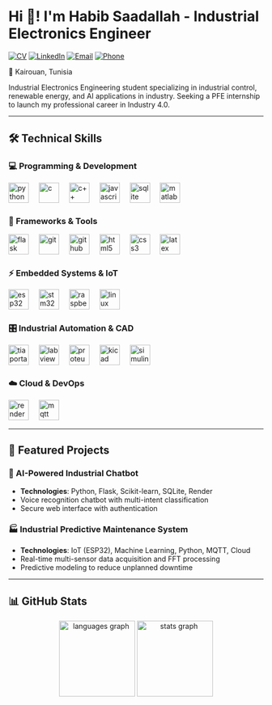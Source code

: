# Hi 👋! I'm Habib Saadallah - Industrial Electronics Engineer

[![CV](https://img.shields.io/badge/Download_CV-4285F4?style=flat&logo=googledrive&logoColor=white)](https://github.com/Hbib316/Hbib316/blob/main/cv_en.pdf)
[![LinkedIn](https://img.shields.io/badge/LinkedIn-habib--saadallah-0077B5?style=flat&logo=linkedin)](https://www.linkedin.com/in/habib-saadallah-669664260)
[![Email](https://img.shields.io/badge/Email-habibsaadallah2@gmail.com-D14836?style=flat&logo=gmail)](mailto:habibsaadallah2@gmail.com)
[![Phone](https://img.shields.io/badge/Phone-%2B216%2022869802-25D366?style=flat&logo=phone)](tel:+21622869802)

📍 Kairouan, Tunisia

Industrial Electronics Engineering student specializing in industrial control, renewable energy, and AI applications in industry. Seeking a PFE internship to launch my professional career in Industry 4.0.

---

## 🛠️ Technical Skills

### 💻 Programming & Development
<div align="left">
  <img src="https://cdn.jsdelivr.net/gh/devicons/devicon/icons/python/python-original.svg" height="40" alt="python" title="Python" />
  <img width="12" />
  <img src="https://cdn.jsdelivr.net/gh/devicons/devicon/icons/c/c-original.svg" height="40" alt="c" title="C" />
  <img width="12" />
  <img src="https://cdn.jsdelivr.net/gh/devicons/devicon/icons/cplusplus/cplusplus-original.svg" height="40" alt="c++" title="C++" />
  <img width="12" />
  <img src="https://cdn.jsdelivr.net/gh/devicons/devicon/icons/javascript/javascript-original.svg" height="40" alt="javascript" title="JavaScript" />
  <img width="12" />
  <img src="https://cdn.jsdelivr.net/gh/devicons/devicon/icons/sqlite/sqlite-original.svg" height="40" alt="sqlite" title="SQLite" />
  <img width="12" />
  <img src="https://cdn.jsdelivr.net/gh/devicons/devicon/icons/matlab/matlab-original.svg" height="40" alt="matlab" title="MATLAB" />
</div>

### 🔧 Frameworks & Tools
<div align="left">
  <img src="https://cdn.jsdelivr.net/gh/devicons/devicon/icons/flask/flask-original.svg" height="40" alt="flask" title="Flask" />
  <img width="12" />
  <img src="https://cdn.jsdelivr.net/gh/devicons/devicon/icons/git/git-original.svg" height="40" alt="git" title="Git" />
  <img width="12" />
  <img src="https://cdn.jsdelivr.net/gh/devicons/devicon/icons/github/github-original.svg" height="40" alt="github" title="GitHub" />
  <img width="12" />
  <img src="https://cdn.jsdelivr.net/gh/devicons/devicon/icons/html5/html5-original.svg" height="40" alt="html5" title="HTML5" />
  <img width="12" />
  <img src="https://cdn.jsdelivr.net/gh/devicons/devicon/icons/css3/css3-original.svg" height="40" alt="css3" title="CSS3" />
  <img width="12" />
  <img src="https://cdn.jsdelivr.net/gh/devicons/devicon/icons/latex/latex-original.svg" height="40" alt="latex" title="LaTeX" />
</div>

### ⚡ Embedded Systems & IoT
<div align="left">
  <img src="https://img.shields.io/badge/ESP32-E7352C?style=for-the-badge&logo=espressif&logoColor=white" height="40" alt="esp32" title="ESP32" />
  <img width="12" />
  <img src="https://img.shields.io/badge/STM32-03234B?style=for-the-badge&logo=stmicroelectronics&logoColor=white" height="40" alt="stm32" title="STM32" />
  <img width="12" />
  <img src="https://cdn.jsdelivr.net/gh/devicons/devicon/icons/raspberrypi/raspberrypi-original.svg" height="40" alt="raspberrypi" title="Raspberry Pi" />
  <img width="12" />
  <img src="https://cdn.jsdelivr.net/gh/devicons/devicon/icons/linux/linux-original.svg" height="40" alt="linux" title="Linux" />
</div>

### 🎛️ Industrial Automation & CAD
<div align="left">
  <img src="https://img.shields.io/badge/TIA%20Portal-0064A0?style=for-the-badge&logo=siemens&logoColor=white" height="40" alt="tia portal" title="TIA Portal (Siemens)" />
  <img width="12" />
  <img src="https://img.shields.io/badge/LabVIEW-FFDB33?style=for-the-badge&logo=ni&logoColor=black" height="40" alt="labview" title="LabVIEW" />
  <img width="12" />
  <img src="https://img.shields.io/badge/Proteus-00B4A0?style=for-the-badge&logo=proteus&logoColor=white" height="40" alt="proteus" title="Proteus" />
  <img width="12" />
  <img src="https://img.shields.io/badge/KiCad-314CB0?style=for-the-badge&logo=kicad&logoColor=white" height="40" alt="kicad" title="KiCad" />
  <img width="12" />
  <img src="https://img.shields.io/badge/Simulink-8ACA25?style=for-the-badge&logo=mathworks&logoColor=white" height="40" alt="simulink" title="Simulink" />
</div>

### ☁️ Cloud & DevOps
<div align="left">
  <img src="https://img.shields.io/badge/Render-46E3B7?style=for-the-badge&logo=render&logoColor=black" height="40" alt="render" title="Render" />
  <img width="12" />
  <img src="https://img.shields.io/badge/MQTT-3C5280?style=for-the-badge&logo=eclipsemosquitto&logoColor=white" height="40" alt="mqtt" title="MQTT" />
</div>

---

## 🌟 Featured Projects

### 🤖 AI-Powered Industrial Chatbot
- **Technologies**: Python, Flask, Scikit-learn, SQLite, Render
- Voice recognition chatbot with multi-intent classification
- Secure web interface with authentication

### 🏭 Industrial Predictive Maintenance System  
- **Technologies**: IoT (ESP32), Machine Learning, Python, MQTT, Cloud
- Real-time multi-sensor data acquisition and FFT processing
- Predictive modeling to reduce unplanned downtime

---

## 📊 GitHub Stats

<div align="center">
  <img src="https://github-readme-stats.vercel.app/api/top-langs?username=Hbib316&locale=en&hide_title=false&layout=compact&card_width=320&langs_count=8&theme=tokyonight&hide_border=false" height="150" alt="languages graph" />
  <img src="https://github-readme-stats.vercel.app/api?username=Hbib316&hide_title=false&hide_rank=false&show_icons=true&include_all_commits=true&count_private=true&disable_animations=false&theme=tokyonight&locale=en&hide_border=false" height="150" alt="stats graph" />
</div>

